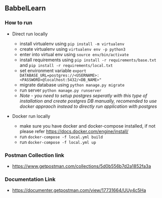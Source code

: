 ## BabbelLearn

### How to run

* Direct run locally
  - install virtualenv using `pip install -m virtualenv`
  - create virtualenv using `virtualenv env -p python3`
  - enter into virtual env using `source env/bin/activate`
  - install requirements using `pip install -r requirements/base.txt` and `pip install -r requirements/local.txt`
  - set environment variable `export DATABASE_URL=postgres://<USERNAME>:<PASSWORD>@localhost:5432/<DB_NAME>"`
  - migrate database using `python manage.py migrate`
  - run server `python manage.py runserver`
  - *Note* - *you need to setup postgres seperatly with this type of installation and create postgres DB manually, recomended to use docker appraoch instead to directly run application with postgres*


* Docker run locally
  - make sure you have docker and docker-compose installed, if not please refer https://docs.docker.com/engine/install/
  - run `docker-compose -f local.yml build`
  - run `docker-compose -f local.yml up`


### Postman Collection link
  - https://www.getpostman.com/collections/5d0b556b7d2a1852fa3a

### Documentation Link
  - https://documenter.getpostman.com/view/17731664/UUy4c5Ha
